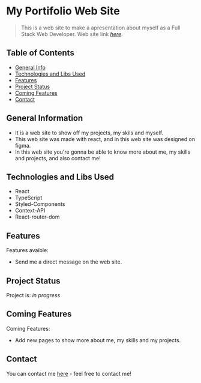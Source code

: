 # My Portifolio Web Site
> This is a web site to make a apresentation about myself as a Full Stack Web Developer.
> Web site link [_here_](https://portifolio-p.vercel.app/).

## Table of Contents
* [General Info](#general-information)
* [Technologies and Libs Used](#technologies-and-libs-used)
* [Features](#features)
* [Project Status](#project-status)
* [Coming Features](#coming-features)
* [Contact](#contact)



## General Information
- It is a web site to show off my projects, my skils and myself. 
- This web site was made with react, and in this web site was designed on figma.
- In this web site you're gonna be able to know more about me, my skills and projects, and also contact me!


## Technologies and Libs Used
- React 
- TypeScript
- Styled-Components
- Context-API
- React-router-dom


## Features
Features avaible:
- Send me a direct message on the web site.


## Project Status
Project is: _in progress_ 


## Coming Features

Coming Features:
- Add new pages to show more about me, my skills and my projects.


## Contact
You can contact me [here](https://portifolio-p.vercel.app/#contact-me) - feel free to contact me!

